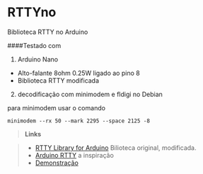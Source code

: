 # RTTYno
Biblioteca RTTY no Arduino

####Testado com
1. Arduino Nano
  * Alto-falante 8ohm 0.25W ligado ao pino 8
  * Biblioteca RTTY modificada
2. decodificação com minimodem e fldigi no Debian

para minimodem usar o comando
```
minimodem --rx 50 --mark 2295 --space 2125 -8
```
>**Links**

> - [RTTY Library for Arduino](http://www.timzaman.com/2011/04/radio-rtty-library-for-arduino/) Bilioteca original, modificada.
> - [Arduino RTTY](http://emmanuelgranatello.blogspot.com.br/2012/07/arduino-rtty.html) a inspiração
> - [Demonstração](https://youtu.be/SwSwrsqfsNM)



